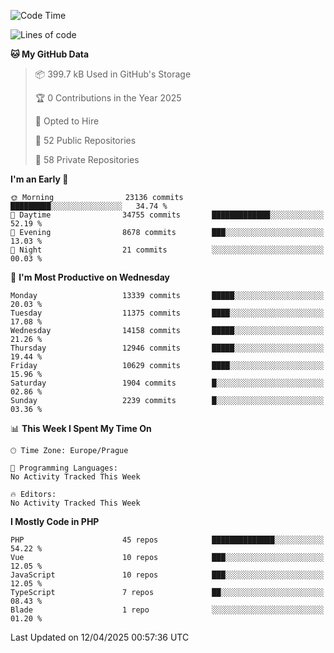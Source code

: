 <!--START_SECTION:waka-->
![Code Time](http://img.shields.io/badge/Code%20Time-1%2C584%20hrs%203%20mins-blue)

![Lines of code](https://img.shields.io/badge/From%20Hello%20World%20I%27ve%20Written-20.0%20million%20lines%20of%20code-blue)

**🐱 My GitHub Data** 

> 📦 399.7 kB Used in GitHub's Storage 
 > 
> 🏆 0 Contributions in the Year 2025
 > 
> 💼 Opted to Hire
 > 
> 📜 52 Public Repositories 
 > 
> 🔑 58 Private Repositories 
 > 
**I'm an Early 🐤** 

```text
🌞 Morning                23136 commits       █████████░░░░░░░░░░░░░░░░   34.74 % 
🌆 Daytime                34755 commits       █████████████░░░░░░░░░░░░   52.19 % 
🌃 Evening                8678 commits        ███░░░░░░░░░░░░░░░░░░░░░░   13.03 % 
🌙 Night                  21 commits          ░░░░░░░░░░░░░░░░░░░░░░░░░   00.03 % 
```
📅 **I'm Most Productive on Wednesday** 

```text
Monday                   13339 commits       █████░░░░░░░░░░░░░░░░░░░░   20.03 % 
Tuesday                  11375 commits       ████░░░░░░░░░░░░░░░░░░░░░   17.08 % 
Wednesday                14158 commits       █████░░░░░░░░░░░░░░░░░░░░   21.26 % 
Thursday                 12946 commits       █████░░░░░░░░░░░░░░░░░░░░   19.44 % 
Friday                   10629 commits       ████░░░░░░░░░░░░░░░░░░░░░   15.96 % 
Saturday                 1904 commits        █░░░░░░░░░░░░░░░░░░░░░░░░   02.86 % 
Sunday                   2239 commits        █░░░░░░░░░░░░░░░░░░░░░░░░   03.36 % 
```


📊 **This Week I Spent My Time On** 

```text
🕑︎ Time Zone: Europe/Prague

💬 Programming Languages: 
No Activity Tracked This Week

🔥 Editors: 
No Activity Tracked This Week
```

**I Mostly Code in PHP** 

```text
PHP                      45 repos            ██████████████░░░░░░░░░░░   54.22 % 
Vue                      10 repos            ███░░░░░░░░░░░░░░░░░░░░░░   12.05 % 
JavaScript               10 repos            ███░░░░░░░░░░░░░░░░░░░░░░   12.05 % 
TypeScript               7 repos             ██░░░░░░░░░░░░░░░░░░░░░░░   08.43 % 
Blade                    1 repo              ░░░░░░░░░░░░░░░░░░░░░░░░░   01.20 % 
```




 Last Updated on 12/04/2025 00:57:36 UTC
<!--END_SECTION:waka-->
<!--
**AlexKratky/AlexKratky** is a ✨ _special_ ✨ repository because its `README.md` (this file) appears on your GitHub profile.

Here are some ideas to get you started:

- 🔭 I’m currently working on ...
- 🌱 I’m currently learning ...
- 👯 I’m looking to collaborate on ...
- 🤔 I’m looking for help with ...
- 💬 Ask me about ...
- 📫 How to reach me: ...
- 😄 Pronouns: ...
- ⚡ Fun fact: ...
-->
